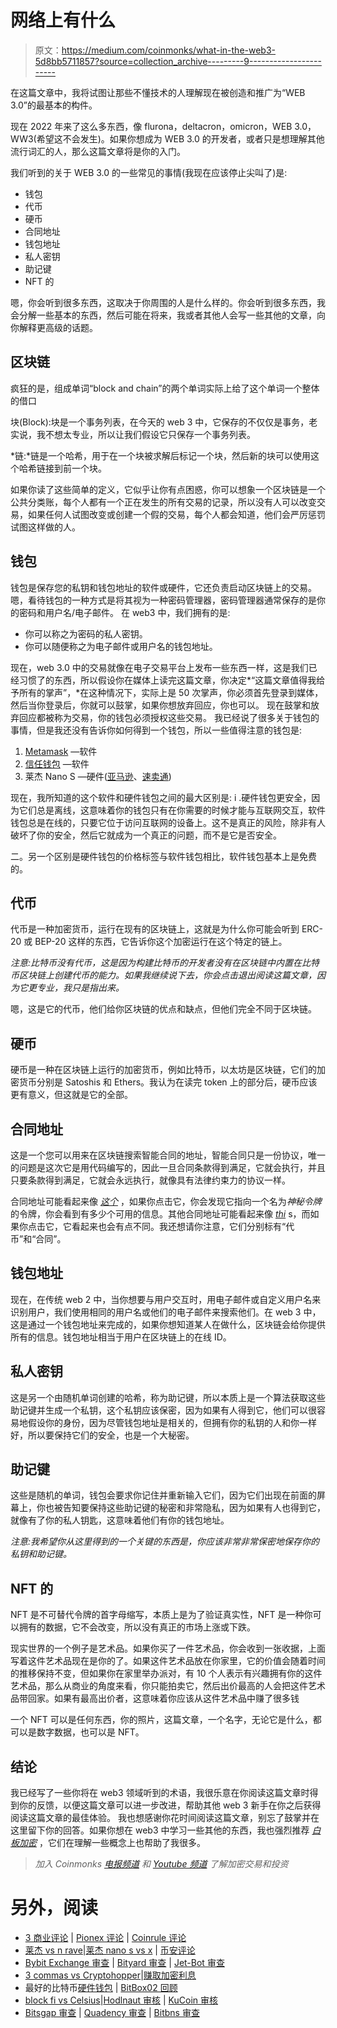 # 网络上有什么

> 原文：<https://medium.com/coinmonks/what-in-the-web3-5d8bb5711857?source=collection_archive---------9----------------------->

在这篇文章中，我将试图让那些不懂技术的人理解现在被创造和推广为“WEB 3.0”的最基本的构件。

现在 2022 年来了这么多东西，像 flurona，deltacron，omicron，WEB 3.0，WW3(希望这不会发生)。如果你想成为 WEB 3.0 的开发者，或者只是想理解其他流行词汇的人，那么这篇文章将是你的入门。

我们听到的关于 WEB 3.0 的一些常见的事情(我现在应该停止尖叫了)是:

*   钱包
*   代币
*   硬币
*   合同地址
*   钱包地址
*   私人密钥
*   助记键
*   NFT 的

嗯，你会听到很多东西，这取决于你周围的人是什么样的。你会听到很多东西，我会分解一些基本的东西，然后可能在将来，我或者其他人会写一些其他的文章，向你解释更高级的话题。

## 区块链

疯狂的是，组成单词“block and chain”的两个单词实际上给了这个单词一个整体的借口

块(Block):块是一个事务列表，在今天的 web 3 中，它保存的不仅仅是事务，老实说，我不想太专业，所以让我们假设它只保存一个事务列表。

*链:*链是一个哈希，用于在一个块被求解后标记一个块，然后新的块可以使用这个哈希链接到前一个块。

如果你读了这些简单的定义，它似乎让你有点困惑，你可以想象一个区块链是一个公共分类账，每个人都有一个正在发生的所有交易的记录，所以没有人可以改变交易，如果任何人试图改变或创建一个假的交易，每个人都会知道，他们会严厉惩罚试图这样做的人。

## 钱包

钱包是保存您的私钥和钱包地址的软件或硬件，它还负责启动区块链上的交易。
嗯，看待钱包的一种方式是将其视为一种密码管理器，密码管理器通常保存的是你的密码和用户名/电子邮件。
在 web3 中，我们拥有的是:

*   你可以称之为密码的私人密钥。
*   你可以随便称之为电子邮件或用户名的钱包地址。

现在，web 3.0 中的交易就像在电子交易平台上发布一些东西一样，这是我们已经习惯了的东西，所以假设你在媒体上读完这篇文章，你决定*“这篇文章值得我给予所有的掌声”，*在这种情况下，实际上是 50 次掌声，你必须首先登录到媒体，然后当你登录后，你就可以鼓掌，如果你想放弃回应，你也可以。
现在鼓掌和放弃回应都被称为交易，你的钱包必须授权这些交易。
我已经说了很多关于钱包的事情，但是我还没有告诉你如何得到一个钱包，所以一些值得注意的钱包是:

1.  [Metamask](https://metamask.io/) —软件
2.  [信任钱包](https://trustwallet.com/) —软件
3.  莱杰 Nano S —硬件([亚马逊](https://www.amazon.com/Ledger-Nano-Cryptocurrency-Hardware-Ethereum/dp/B07FY5R77T/ref=sr_1_1_sspa?crid=68R0PX5OXRML&keywords=ledger+nano+s&qid=1645378327&sprefix=ledge%2Caps%2C514&sr=8-1-spons&psc=1&spLa=ZW5jcnlwdGVkUXVhbGlmaWVyPUFRVThYUjE4VENDRUQmZW5jcnlwdGVkSWQ9QTA2NDU0NDRRN0k0QjFGMU9CS0gmZW5jcnlwdGVkQWRJZD1BMDczNzA0MzFSSFZJUFVVTUlaTzgmd2lkZ2V0TmFtZT1zcF9hdGYmYWN0aW9uPWNsaWNrUmVkaXJlY3QmZG9Ob3RMb2dDbGljaz10cnVl)、[速卖通](https://www.aliexpress.com/wholesale?catId=0&initiative_id=SB_20220220093505&SearchText=ledger+nano+s))

现在，我所知道的这个软件和硬件钱包之间的最大区别是:
i .硬件钱包更安全，因为它们总是离线，这意味着你的钱包只有在你需要的时候才能与互联网交互，软件钱包总是在线的，只要它位于访问互联网的设备上。这不是真正的风险，除非有人破坏了你的安全，然后它就成为一个真正的问题，而不是它是否安全。

二。另一个区别是硬件钱包的价格标签与软件钱包相比，软件钱包基本上是免费的。

## 代币

代币是一种加密货币，运行在现有的区块链上，这就是为什么你可能会听到 ERC-20 或 BEP-20 这样的东西，它告诉你这个加密运行在这个特定的链上。

*注意:比特币没有代币，这是因为构建比特币的开发者没有在区块链中内置在比特币区块链上创建代币的能力。如果我继续说下去，你会点击退出阅读这篇文章，因为它更专业，我只是指出来。*

嗯，这是它的代币，他们给你区块链的优点和缺点，但他们完全不同于区块链。

## 硬币

硬币是一种在区块链上运行的加密货币，例如比特币，以太坊是区块链，它们的加密货币分别是 Satoshis 和 Ethers。我认为在读完 token 上的部分后，硬币应该更有意义，但这就是它的全部。

## 合同地址

这是一个您可以用来在区块链搜索智能合同的地址，智能合同只是一份协议，唯一的问题是这次它是用代码编写的，因此一旦合同条款得到满足，它就会执行，并且只要条款得到满足，它就会永远执行，就像具有法律约束力的协议一样。

合同地址可能看起来像 [*这个*](https://rinkeby.etherscan.io/token/0x0f066b9E18925F61F46486bE40DA6AF4f7B775B9?a=0xada33c6a468ed04b453bbf2c5f70a3431ae6eecc) ，如果你点击它，你会发现它指向一个名为*神秘令牌*的令牌，你会看到有多少个可用的信息。其他合同地址可能看起来像 [*thi*](http://0x3d3f4ea40FE8B4955Bcd5b298A4d8b358Ba25787) s，而如果你点击它，它看起来也会有点不同。我还想请你注意，它们分别标有“代币”和“合同”。

## 钱包地址

现在，在传统 web 2 中，当你想要与用户交互时，用电子邮件或自定义用户名来识别用户，我们使用相同的用户名或他们的电子邮件来搜索他们。在 web 3 中，这是通过一个钱包地址来完成的，如果你想知道某人在做什么，区块链会给你提供所有的信息。钱包地址相当于用户在区块链上的在线 ID。

## 私人密钥

这是另一个由随机单词创建的哈希，称为助记键，所以本质上是一个算法获取这些助记键并生成一个私钥，这个私钥应该保密，因为如果有人得到它，他们可以很容易地假设你的身份，因为尽管钱包地址是相关的，但拥有你的私钥的人和你一样好，所以要保持它们的安全，也是一个大秘密。

## 助记键

这些是随机的单词，钱包会要求你记住并重新输入它们，因为它们出现在前面的屏幕上，你也被告知要保持这些助记键的秘密和非常隐私，因为如果有人也得到它，就像有了你的私人钥匙，这意味着他们有你的钱包地址。

*注意:我希望你从这里得到的一个关键的东西是，你应该非常非常保密地保存你的私钥和助记键。*

## NFT 的

NFT 是不可替代令牌的首字母缩写，本质上是为了验证真实性，NFT 是一种你可以拥有的数据，它不会改变，所以没有真正的市场上涨或下跌。

现实世界的一个例子是艺术品。如果你买了一件艺术品，你会收到一张收据，上面写着这件艺术品现在是你的了。如果这件艺术品放在你家里，它的价值会随着时间的推移保持不变，但如果你在家里举办派对，有 10 个人表示有兴趣拥有你的这件艺术品，那么从商业的角度来看，你只能拍卖它，然后出价最高的人会把这件艺术品带回家。如果有最高出价者，这意味着你应该从这件艺术品中赚了很多钱

一个 NFT 可以是任何东西，你的照片，这篇文章，一个名字，无论它是什么，都可以是数字数据，也可以是 NFT。

## 结论

我已经写了一些你将在 web3 领域听到的术语，我很乐意在你阅读这篇文章时得到你的反馈，以便这篇文章可以进一步改进，帮助其他 web 3 新手在你之后获得阅读这篇文章的最佳体验。
我也想感谢你花时间阅读这篇文章，别忘了鼓掌并在这里留下你的回答。如果你想在 web3 中学习一些其他的东西，我也强烈推荐 [*白板加密*](https://www.youtube.com/channel/UCsYYksPHiGqXHPoHI-fm5sg) ，它们在理解一些概念上也帮助了我很多。

> *加入 Coinmonks* [*电报频道*](https://t.me/coincodecap) *和* [*Youtube 频道*](https://www.youtube.com/c/coinmonks/videos) *了解加密交易和投资*

# 另外，阅读

*   [3 商业评论](/coinmonks/3commas-review-an-excellent-crypto-trading-bot-2020-1313a58bec92) | [Pionex 评论](https://coincodecap.com/pionex-review-exchange-with-crypto-trading-bot) | [Coinrule 评论](/coinmonks/coinrule-review-2021-a-beginner-friendly-crypto-trading-bot-daf0504848ba)
*   [莱杰 vs n rave](/coinmonks/ledger-vs-ngrave-zero-7e40f0c1d694)|[莱杰 nano s vs x](/coinmonks/ledger-nano-s-vs-x-battery-hardware-price-storage-59a6663fe3b0) | [币安评论](/coinmonks/binance-review-ee10d3bf3b6e)
*   [Bybit Exchange 审查](/coinmonks/bybit-exchange-review-dbd570019b71) | [Bityard 审查](https://coincodecap.com/bityard-reivew) | [Jet-Bot 审查](https://coincodecap.com/jet-bot-review)
*   [3 commas vs Cryptohopper](/coinmonks/3commas-vs-pionex-vs-cryptohopper-best-crypto-bot-6a98d2baa203)|[赚取加密利息](/coinmonks/earn-crypto-interest-b10b810fdda3)
*   最好的比特币[硬件钱包](/coinmonks/hardware-wallets-dfa1211730c6) | [BitBox02 回顾](/coinmonks/bitbox02-review-your-swiss-bitcoin-hardware-wallet-c36c88fff29)
*   [block fi vs Celsius](/coinmonks/blockfi-vs-celsius-vs-hodlnaut-8a1cc8c26630)|[Hodlnaut 审核](/coinmonks/hodlnaut-review-best-way-to-hodl-is-to-earn-interest-on-your-bitcoin-6658a8c19edf) | [KuCoin 审核](https://coincodecap.com/kucoin-review)
*   [Bitsgap 审查](/coinmonks/bitsgap-review-a-crypto-trading-bot-that-makes-easy-money-a5d88a336df2) | [Quadency 审查](/coinmonks/quadency-review-a-crypto-trading-automation-platform-3068eaa374e1) | [Bitbns 审查](/coinmonks/bitbns-review-38256a07e161)